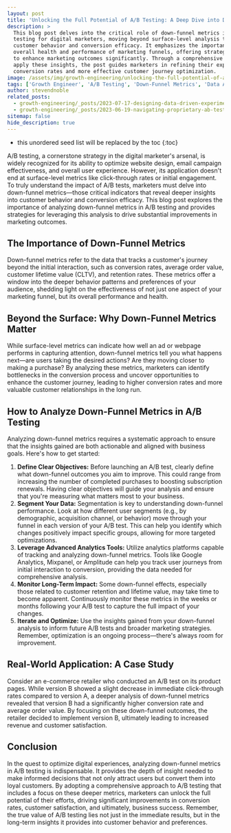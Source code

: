 ```yaml
---
layout: post
title: 'Unlocking the Full Potential of A/B Testing: A Deep Dive into Down-Funnel Metrics'
description: >
  This blog post delves into the critical role of down-funnel metrics in unlocking the full potential of A/B
  testing for digital marketers, moving beyond surface-level analysis to uncover deeper insights into
  customer behavior and conversion efficacy. It emphasizes the importance of these metrics in evaluating the
  overall health and performance of marketing funnels, offering strategies for leveraging detailed analysis
  to enhance marketing outcomes significantly. Through a comprehensive exploration of how to analyze and
  apply these insights, the post guides marketers in refining their experimentation strategies for improved
  conversion rates and more effective customer journey optimization.
image: /assets/img/growth-engineering/unlocking-the-full-potential-of-ab-testing-a-deep-dive-into-down-funnel-metrics.jpg
tags: ['Growth Engineer', 'A/B Testing', 'Down-Funnel Metrics', 'Data Analysis', 'Conversion Optimization', 'User Journey Analysis', 'Marketing Analytics', 'Engagement Metrics']
author: stevendnoble
related_posts:
  - growth-engineering/_posts/2023-07-17-designing-data-driven-experiments-for-maximum-impact.md
  - growth-engineering/_posts/2023-06-19-navigating-proprietary-ab-testing-frameworks-innovations-and-implications-for-marketers.md
sitemap: false
hide_description: true
---
```


* this unordered seed list will be replaced by the toc
{:toc}

A/B testing, a cornerstone strategy in the digital marketer's arsenal, is widely recognized for its ability to optimize website design, email campaign effectiveness, and overall user experience. However, its application doesn't end at surface-level metrics like click-through rates or initial engagement. To truly understand the impact of A/B tests, marketers must delve into down-funnel metrics—those critical indicators that reveal deeper insights into customer behavior and conversion efficacy. This blog post explores the importance of analyzing down-funnel metrics in A/B testing and provides strategies for leveraging this analysis to drive substantial improvements in marketing outcomes.

## The Importance of Down-Funnel Metrics

Down-funnel metrics refer to the data that tracks a customer's journey beyond the initial interaction, such as conversion rates, average order value, customer lifetime value (CLTV), and retention rates. These metrics offer a window into the deeper behavior patterns and preferences of your audience, shedding light on the effectiveness of not just one aspect of your marketing funnel, but its overall performance and health.

## Beyond the Surface: Why Down-Funnel Metrics Matter

While surface-level metrics can indicate how well an ad or webpage performs in capturing attention, down-funnel metrics tell you what happens next—are users taking the desired actions? Are they moving closer to making a purchase? By analyzing these metrics, marketers can identify bottlenecks in the conversion process and uncover opportunities to enhance the customer journey, leading to higher conversion rates and more valuable customer relationships in the long run.

## How to Analyze Down-Funnel Metrics in A/B Testing

Analyzing down-funnel metrics requires a systematic approach to ensure that the insights gained are both actionable and aligned with business goals. Here's how to get started:

1. **Define Clear Objectives:** Before launching an A/B test, clearly define what down-funnel outcomes you aim to improve. This could range from increasing the number of completed purchases to boosting subscription renewals. Having clear objectives will guide your analysis and ensure that you're measuring what matters most to your business.
2. **Segment Your Data:** Segmentation is key to understanding down-funnel performance. Look at how different user segments (e.g., by demographic, acquisition channel, or behavior) move through your funnel in each version of your A/B test. This can help you identify which changes positively impact specific groups, allowing for more targeted optimizations.
3. **Leverage Advanced Analytics Tools:** Utilize analytics platforms capable of tracking and analyzing down-funnel metrics. Tools like Google Analytics, Mixpanel, or Amplitude can help you track user journeys from initial interaction to conversion, providing the data needed for comprehensive analysis.
4. **Monitor Long-Term Impact:** Some down-funnel effects, especially those related to customer retention and lifetime value, may take time to become apparent. Continuously monitor these metrics in the weeks or months following your A/B test to capture the full impact of your changes.
5. **Iterate and Optimize:** Use the insights gained from your down-funnel analysis to inform future A/B tests and broader marketing strategies. Remember, optimization is an ongoing process—there's always room for improvement.

## Real-World Application: A Case Study

Consider an e-commerce retailer who conducted an A/B test on its product pages. While version B showed a slight decrease in immediate click-through rates compared to version A, a deeper analysis of down-funnel metrics revealed that version B had a significantly higher conversion rate and average order value. By focusing on these down-funnel outcomes, the retailer decided to implement version B, ultimately leading to increased revenue and customer satisfaction.

## Conclusion

In the quest to optimize digital experiences, analyzing down-funnel metrics in A/B testing is indispensable. It provides the depth of insight needed to make informed decisions that not only attract users but convert them into loyal customers. By adopting a comprehensive approach to A/B testing that includes a focus on these deeper metrics, marketers can unlock the full potential of their efforts, driving significant improvements in conversion rates, customer satisfaction, and ultimately, business success. Remember, the true value of A/B testing lies not just in the immediate results, but in the long-term insights it provides into customer behavior and preferences.